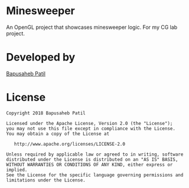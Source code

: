 # Minesweeper
An OpenGL project that showcases minesweeper logic. For my CG lab project.

# Developed by
[Bapusaheb Patil](https://bapspatil.com)

# License 
```
Copyright 2018 Bapusaheb Patil

Licensed under the Apache License, Version 2.0 (the "License");
you may not use this file except in compliance with the License.
You may obtain a copy of the License at

   http://www.apache.org/licenses/LICENSE-2.0

Unless required by applicable law or agreed to in writing, software
distributed under the License is distributed on an "AS IS" BASIS,
WITHOUT WARRANTIES OR CONDITIONS OF ANY KIND, either express or implied.
See the License for the specific language governing permissions and
limitations under the License.
```
